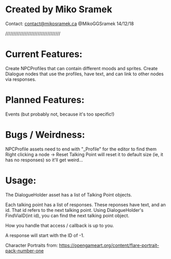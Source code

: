 # Created by Miko Sramek
Contact: contact@mikosramek.ca
@MikoGGSramek
14/12/18           

//////////////////////////////////

# Current Features:

Create NPCProfiles that can contain different moods and sprites.
Create Dialogue nodes that use the profiles, have text, and can link to other nodes via responses.



# Planned Features:

Events (but probably not, because it's too specific!)


# Bugs / Weirdness:

NPCProfile assets need to end with "_Profile" for the editor to find them
Right clicking a node -> Reset Talking Point will reset it to default size (ie, it has no responses) so it'll get weird...


# Usage:

The DialogueHolder asset has a list of Talking Point objects.


Each talking point has a list of responses. These reponses have text, and an id. That id refers to the next talking point. Using DialogueHolder's FindViaID(int id), you can find the next
talking point object.

How you handle that access / callback is up to you.

A response will start with the ID of -1.

Character Portraits from:
https://opengameart.org/content/flare-portrait-pack-number-one
